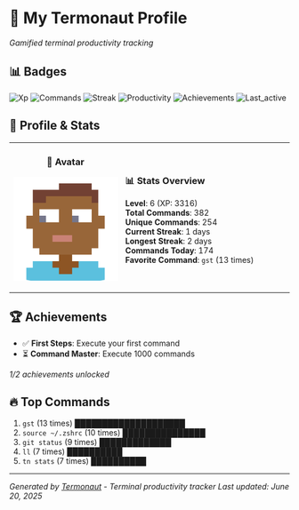 # 🚀 My Termonaut Profile

*Gamified terminal productivity tracking*

## 📊 Badges

![Xp](https://img.shields.io/badge/XP-Level+6+%283316%2F4900%29-green?style=flat-square&logo=terminal&logoColor=white) ![Commands](https://img.shields.io/badge/Commands-382-green?style=flat-square&logo=terminal&logoColor=white) ![Streak](https://img.shields.io/badge/Streak-1+days-red?style=flat-square&logo=terminal&logoColor=white) ![Productivity](https://img.shields.io/badge/Productivity-80.0%25-green?style=flat-square&logo=terminal&logoColor=white) ![Achievements](https://img.shields.io/badge/Achievements-5%2F10-blue?style=flat-square&logo=terminal&logoColor=white) ![Last_active](https://img.shields.io/badge/Last+Active-6h+ago-yellow?style=flat-square&logo=terminal&logoColor=white) 

## 🎨 Profile & Stats

<table><tr>
<td width="40%" align="center">

### 👤 Avatar

![Avatar](./avatars/2d55bed6bb17f3d2f9b80d0955c8d8b1.svg)

</td>
<td width="60%">

### 📊 Stats Overview

**Level**: 6 (XP: 3316)  
**Total Commands**: 382  
**Unique Commands**: 254  
**Current Streak**: 1 days  
**Longest Streak**: 2 days  
**Commands Today**: 174  
**Favorite Command**: `gst` (13 times)  

</td>
</tr></table>

## 🏆 Achievements

- ✅ **First Steps**: Execute your first command
- ⏳ **Command Master**: Execute 1000 commands

*1/2 achievements unlocked*

## 🔥 Top Commands

1. `gst` (13 times) ████████████████████
2. `source ~/.zshrc` (10 times) ███████████████
3. `git status` (9 times) █████████████
4. `ll` (7 times) ██████████
5. `tn stats` (7 times) ██████████

---

*Generated by [Termonaut](https://github.com/oiahoon/termonaut) - Terminal productivity tracker*
*Last updated: June 20, 2025*
